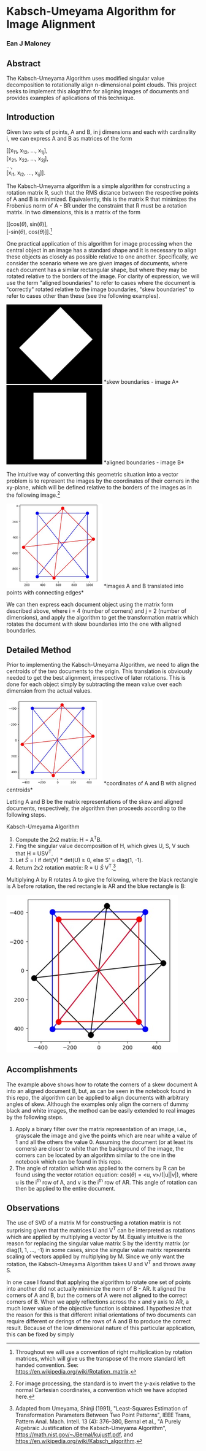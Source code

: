 # Kabsch-Umeyama Algorithm for Image Alignment
### Ean J Maloney

## Abstract
The Kabsch-Umeyama Algorithm uses modified singular value decomposition to rotationally align n-dimensional point clouds. This project seeks to implement this alogrithm for aligning images of documents and provides examples of aplications of this technique.

## Introduction
Given two sets of points, A and B, in j dimensions and each with cardinality i, we can express A and B as matrices of the form 

[[x<sub>11</sub>, x<sub>12</sub>, ..., x<sub>1j</sub>], <br>
[x<sub>21</sub>, x<sub>22</sub>, ..., x<sub>2j</sub>], <br>
..., <br>
[x<sub>i1</sub>, x<sub>i2</sub>, ..., x<sub>ij</sub>]].

The Kabsch-Umeyama algorithm is a simple algorithm for constructing a rotation matrix R, such that the RMS distance between the respective points of A and B is minimized. Equivalently, this is the matrix R that minimizes the Frobenius norm of A - BR under the constraint that R must be a rotation matrix. In two dimensions, this is a matrix of the form

[[cos($\theta$), sin($\theta$)], <br>
[-sin($\theta$), cos($\theta$)]].[^1]

One practical application of this algorithm for image processing when the central object in an image has a standard shape and it is necessary to align these objects as closely as possible relative to one another. Specifically, we consider the scenario where we are given images of documents, where each document has a similar rectangular shape, but where they may be rotated relative to the borders of the image. For clarity of expression, we will use the term "aligned boundaries" to refer to cases where the document is "correctly" rotated relative to the image boundaries, "skew boundaries" to refer to cases other than these (see the following examples).

<img src="page_rotated_45.jpg" width="250">
*skew boundaries - image A*

<img src="page_straight.jpg" width="250">
*aligned boundaries - image B*

The intuitive way of converting this geometric situation into a vector problem is to represent the images by the coordinates of their corners in the xy-plane, which will be defined relative to the borders of the images as in the following image.[^2] 

<img src="fig1.JPG" width="250">
*images A and B translated into points with connecting edges*

We can then express each document object using the matrix form described above, where i = 4 (number of corners) and j = 2 (number of dimensions), and apply the algorithm to get the transformation matrix which rotates the document with skew boundaries into the one with aligned boundaries.

## Detailed Method
Prior to implementing the Kabsch-Umeyama Algorithm, we need to align the centroids of the two documents to the origin. This translation is obviously needed to get the best alignment, irrespective of later rotations. This is done for each object simply by subtracting the mean value over each dimension from the actual values. 

<img src="fig2.JPG" width="250">
*coordinates of A and B with aligned centroids*

Letting A and B be the matrix representations of the skew and aligned documents, respectively, the algorithm then proceeds according to the following steps.

Kabsch-Umeyama Algorithm
1. Compute the 2x2 matrix: H = A<sup>T</sup>B.
2. Fing the singular value decomposition of H, which gives U, S, V such that H = USV<sup>T</sup>.
3. Let $\hat{S}$ = I if det(V) * det(U) $\geq$ 0, else S' = diag(1, -1).
4. Return 2x2 rotation matrix: R = U $\hat{S}$ V<sup>T</sup>.[^3] 

Multiplying A by R rotates A to give the following, where the black rectangle is A before rotation, the red rectangle is AR and the blue rectangle is B:

<img src="fig3.jpg">

## Accomplishments
The example above shows how to rotate the corners of a skew document A into an aligned document B, but, as can be seen in the notebook found in this repo, the algorithm can be applied to align documents with arbitrary angles of skew. Although the examples only align the corners of dummy black and white images, the method can be easily extended to real images by the following steps.

1. Apply a binary filter over the matrix representation of an image, i.e., grayscale the image and give the points which are near white a value of 1 and all the others the value 0. Assuming the document (or at least its corners) are closer to white than the background of the image, the corners can be located by an algorithm similar to the one in the notebook which can be found in this repo. 
2. The angle of rotation which was applied to the corners by R can be found using the vector rotation equation: cos($\theta$) = <u, v>/(|u||v|), where u is the i<sup>th</sup> row of A, and v is the i<sup>th</sup> row of AR. This angle of rotation can then be applied to the entire document.

## Observations 
The use of SVD of a matrix M for constructing a rotation matrix is not surprising given that the matrices U and V<sup>T</sup> can be interpreted as rotations which are applied by multiplying a vector by M. Equally intuitive is the reason for replacing the singular value matrix S by the identity matrix (or diag(1, 1, ..., -1) in some cases, since the singular value matrix represents scaling of vectors applied by multiplying by M. Since we only want the rotation, the Kabsch-Umeyama Algorithm takes U and V<sup>T</sup> and throws away S.

In one case I found that applying the algorithm to rotate one set of points into another did not actually minimize the norm of B - AR. It aligned the corners of A and B, but the corners of A were not aligned to the correct corners of B. When we apply reflections across the x and y axis to AR, a much lower value of the objective function is obtained. I hypothesize that the reason for this is that different initial orientations of two documents can require different or derings of the rows of A and B to produce the correct result. Because of the low dimensional nature of this particular application, this can be fixed by simply  

[^1]: Throughout we will use a convention of right multiplication by rotation matrices, which will give us the transpose of the more standard left handed convention. See: https://en.wikipedia.org/wiki/Rotation_matrix.
[^2]: For image processing, the standard is to invert the y-axis relative to the normal Cartesian coordinates, a convention which we have adopted here.
[^3]: Adapted from Umeyama, Shinji (1991), "Least-Squares Estimation of Transformation Parameters Between Two Point Patterns", IEEE Trans, Pattern Anal. Mach. Intell. 13 (4): 376–380, Bernal et al., "A Purely Algebraic Justification of the
Kabsch-Umeyama Algorithm", https://math.nist.gov/~JBernal/kujustf.pdf, and https://en.wikipedia.org/wiki/Kabsch_algorithm.
